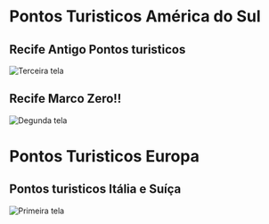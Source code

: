 
  # Pontos Turisticos América do Sul</h1>

## Recife Antigo Pontos turisticos

![Terceira tela](https://raw.githubusercontent.com/PaulaSena/Grade/ConteudoCurso/HTML%20e%20CSS/Desafios/Desenvolvimento3/Recife/lugaresTuristicos/Recife/SaibaMais-RecifeAntigo.gif "Tela Recife Antigo")
  
  ## Recife Marco Zero!!
![Degunda tela](https://github.com/PaulaSena/CloudAWS/blob/main/Grade/ConteudoCurso/HTML%20e%20CSS/Desafios/Desenvolvimento3/Recife/lugaresTuristicos/Recife.gif?raw=true "Tela Recife")

  # Pontos Turisticos Europa</h1>

## Pontos turisticos Itália e Suíça 

![Primeira tela](https://raw.githubusercontent.com/PaulaSena/Grade/ConteudoCurso/HTML%20e%20CSS/Desafios/Desenvolvimento3/Recife/lugaresTuristicos/Recife/Europa.gif "Tela Europa")
